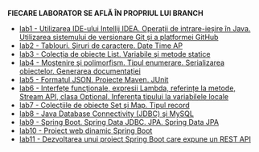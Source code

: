<p/><strong>FIECARE LABORATOR SE AFLĂ ÎN PROPRIUL LUI BRANCH</strong>
<br/>
<ul>
<li><a href="https://github.com/eslavu/pj-complet/tree/lab1">lab1 - Utilizarea IDE-ului Intellij IDEA. Operații de intrare-ieșire în Java. Utilizarea sistemului de versionare Git și a platformei GitHub</a></li>
<li><a href="https://github.com/eslavu/pj-complet/tree/lab2">lab2 - Tablouri. Şiruri de caractere. Date Time AP</li>
<li><a href="https://github.com/eslavu/pj-complet/tree/lab3">lab3 - Colecția de obiecte List. Variabile şi metode statice</li>
<li><a href="https://github.com/eslavu/pj-complet/tree/lab4">lab4 - Moştenire şi polimorfism. Tipul enumerare. Serializarea obiectelor. Generarea documentației</li>
<li><a href="https://github.com/eslavu/pj-complet/tree/lab5">lab5 - Formatul JSON. Proiecte Maven. JUnit</li>
<li><a href="https://github.com/eslavu/pj-complet/tree/lab6">lab6 - Interfețe funcționale, expresii Lambda, referințe la metode, Stream API, clasa Optional. Inferența tipului la variabilele locale</li>
<li><a href="https://github.com/eslavu/pj-complet/tree/lab7">lab7 - Colecțiile de obiecte Set şi Map. Tipul record</li>
<li><a href="https://github.com/eslavu/pj-complet/tree/lab8">lab8 - Java Database Connectivity (JDBC) şi MySQL</li>
<li><a href="https://github.com/eslavu/pj-complet/tree/lab9">lab9 - Spring Boot. Spring Data JDBC. JPA. Spring Data JPA</li>
<li><a href="https://github.com/eslavu/pj-complet/tree/lab10">lab10 - Proiect web dinamic Spring Boot</li>
<li><a href="https://github.com/eslavu/pj-complet/tree/lab11">lab11 - Dezvoltarea unui proiect Spring Boot care expune un REST API</li>
</ul>
